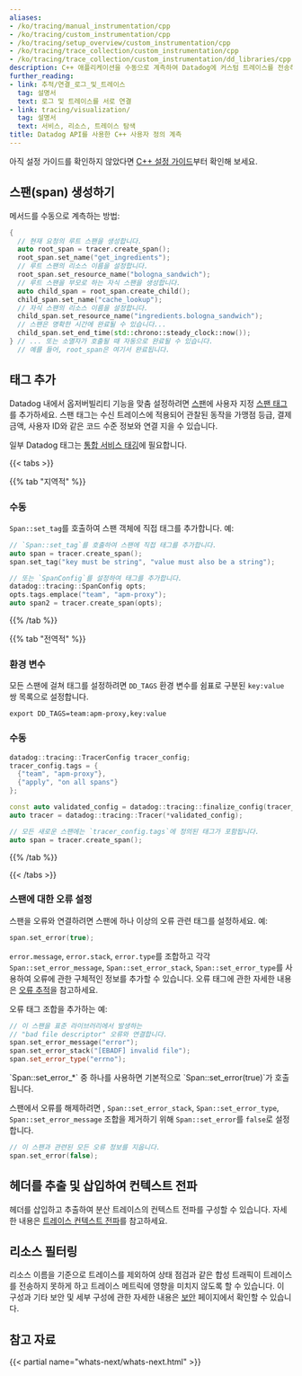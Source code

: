 ```yaml
---
aliases:
- /ko/tracing/manual_instrumentation/cpp
- /ko/tracing/custom_instrumentation/cpp
- /ko/tracing/setup_overview/custom_instrumentation/cpp
- /ko/tracing/trace_collection/custom_instrumentation/cpp
- /ko/tracing/trace_collection/custom_instrumentation/dd_libraries/cpp
description: C++ 애플리케이션을 수동으로 계측하여 Datadog에 커스텀 트레이스를 전송하세요.
further_reading:
- link: 추적/연결_로그_및_트레이스
  tag: 설명서
  text: 로그 및 트레이스를 서로 연결
- link: tracing/visualization/
  tag: 설명서
  text: 서비스, 리소스, 트레이스 탐색
title: Datadog API를 사용한 C++ 사용자 정의 계측
---
```


<div class="alert alert-info">
아직 설정 가이드를 확인하지 않았다면 <a href="https://docs.datadoghq.com/tracing/setup/cpp/">C++ 설정 가이드</a>부터 확인해 보세요.
</div>

## 스팬(span) 생성하기

메서드를 수동으로 계측하는 방법:

```cpp
{
  // 현재 요청의 루트 스팬을 생성합니다.
  auto root_span = tracer.create_span();
  root_span.set_name("get_ingredients");
  // 루트 스팬의 리소스 이름을 설정합니다.
  root_span.set_resource_name("bologna_sandwich");
  // 루트 스팬을 부모로 하는 자식 스팬을 생성합니다.
  auto child_span = root_span.create_child();
  child_span.set_name("cache_lookup");
  // 자식 스팬의 리소스 이름을 설정합니다.
  child_span.set_resource_name("ingredients.bologna_sandwich");
  // 스팬은 명확한 시간에 완료될 수 있습니다...
  child_span.set_end_time(std::chrono::steady_clock::now());
} // ... 또는 소멸자가 호출될 때 자동으로 완료될 수 있습니다.
  // 예를 들어, root_span은 여기서 완료됩니다.
```

## 태그 추가

Datadog 내에서 옵저버빌리티 기능을 맞춤 설정하려면 [스팬][2]에 사용자 지정 [스팬 태그][1]를 추가하세요. 스팬 태그는 수신 트레이스에 적용되어 관찰된 동작을 가맹점 등급, 결제 금액, 사용자 ID와 같은 코드 수준 정보와 연결 지을 수 있습니다.

일부 Datadog 태그는 [통합 서비스 태깅][3]에 필요합니다.

{{< tabs >}}

{{% tab "지역적" %}}

### 수동

`Span::set_tag`를 호출하여 스팬 객체에 직접 태그를 추가합니다. 예:

```cpp
// `Span::set_tag`를 호출하여 스팬에 직접 태그를 추가합니다.
auto span = tracer.create_span();
span.set_tag("key must be string", "value must also be a string");

// 또는 `SpanConfig`를 설정하여 태그를 추가합니다.
datadog::tracing::SpanConfig opts;
opts.tags.emplace("team", "apm-proxy");
auto span2 = tracer.create_span(opts);
```

{{% /tab %}}

{{% tab "전역적" %}}

### 환경 변수

모든 스팬에 걸쳐 태그를 설정하려면 `DD_TAGS` 환경 변수를 쉼표로 구분된 `key:value` 쌍 목록으로 설정합니다.

```
export DD_TAGS=team:apm-proxy,key:value
```

### 수동

```cpp
datadog::tracing::TracerConfig tracer_config;
tracer_config.tags = {
  {"team", "apm-proxy"},
  {"apply", "on all spans"}
};

const auto validated_config = datadog::tracing::finalize_config(tracer_config);
auto tracer = datadog::tracing::Tracer(*validated_config);

// 모든 새로운 스팬에는 `tracer_config.tags`에 정의된 태그가 포함됩니다.
auto span = tracer.create_span();
```

{{% /tab %}}

{{< /tabs >}}

### 스팬에 대한 오류 설정

스팬을 오류와 연결하려면 스팬에 하나 이상의 오류 관련 태그를 설정하세요.
예:

```cpp
span.set_error(true);
```

`error.message`, `error.stack`, `error.type`를 조합하고 각각 `Span::set_error_message`, `Span::set_error_stack`, `Span::set_error_type`를 사용하여 오류에 관한 구체적인 정보를 추가할 수 있습니다. 오류 태그에 관한 자세한 내용은 [오류 추적][4]을 참고하세요.

오류 태그 조합을 추가하는 예:

```cpp
// 이 스팬을 표준 라이브러리에서 발생하는
// "bad file descriptor" 오류와 연결합니다.
span.set_error_message("error");
span.set_error_stack("[EBADF] invalid file");
span.set_error_type("errno");
```

<div class="alert alert-info">
`Span::set_error_*` 중 하나를 사용하면 기본적으로 `Span::set_error(true)`가 호출됩니다.
</div>

스팬에서 오류를 해제하려면 , `Span::set_error_stack`, `Span::set_error_type`, `Span::set_error_message` 조합을 제거하기 위해 `Span::set_error`를 `false`로 설정합니다.

```cpp
// 이 스팬과 관련된 모든 오류 정보를 지웁니다.
span.set_error(false);
```

## 헤더를 추출 및 삽입하여 컨텍스트 전파

헤더를 삽입하고 추출하여 분산 트레이스의 컨텍스트 전파를 구성할 수 있습니다. 자세한 내용은 [트레이스 컨텍스트 전파][5]를 참고하세요.

## 리소스 필터링

리소스 이름을 기준으로 트레이스를 제외하여 상태 점검과 같은 합성 트래픽이 트레이스를 전송하지 못하게 하고 트레이스 메트릭에 영향을 미치지 않도록 할 수 있습니다. 이 구성과 기타 보안 및 세부 구성에 관한 자세한 내용은 [보안][6] 페이지에서 확인할 수 있습니다. 

## 참고 자료

{{< partial name="whats-next/whats-next.html" >}}

[1]: /ko/tracing/glossary/#span-tags
[2]: /ko/tracing/glossary/#spans
[3]: /ko/getting_started/tagging/unified_service_tagging
[4]: /ko/tracing/error_tracking/
[5]: /ko/tracing/trace_collection/trace_context_propagation/
[6]: /ko/tracing/security